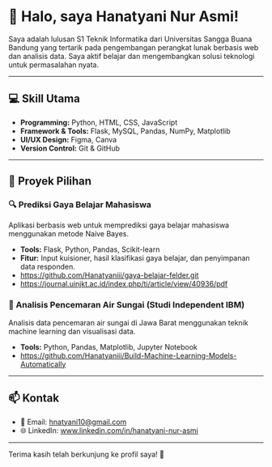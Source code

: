 # 👋 Halo, saya Hanatyani Nur Asmi!

Saya adalah lulusan S1 Teknik Informatika dari Universitas Sangga Buana Bandung yang tertarik pada pengembangan perangkat lunak berbasis web dan analisis data. Saya aktif belajar dan mengembangkan solusi teknologi untuk permasalahan nyata.

---

## 💻 Skill Utama

- **Programming:** Python, HTML, CSS, JavaScript
- **Framework & Tools:** Flask, MySQL, Pandas, NumPy, Matplotlib
- **UI/UX Design:** Figma, Canva
- **Version Control:** Git & GitHub

---

## 🚀 Proyek Pilihan

### 🔍 Prediksi Gaya Belajar Mahasiswa
Aplikasi berbasis web untuk memprediksi gaya belajar mahasiswa menggunakan metode Naive Bayes.
- **Tools:** Flask, Python, Pandas, Scikit-learn
- **Fitur:** Input kuisioner, hasil klasifikasi gaya belajar, dan penyimpanan data responden.
- https://github.com/Hanatyaniii/gaya-belajar-felder.git
- https://journal.uinjkt.ac.id/index.php/ti/article/view/40936/pdf

### 🧼 Analisis Pencemaran Air Sungai (Studi Independent IBM)
Analisis data pencemaran air sungai di Jawa Barat menggunakan teknik machine learning dan visualisasi data.
- **Tools:** Python, Pandas, Matplotlib, Jupyter Notebook
- https://github.com/Hanatyaniii/Build-Machine-Learning-Models-Automatically
---

## 📫 Kontak

- 📧 Email: hnatyani10@gmail.com
- 🌐 LinkedIn: www.linkedin.com/in/hanatyani-nur-asmi



---

Terima kasih telah berkunjung ke profil saya! 🚀
